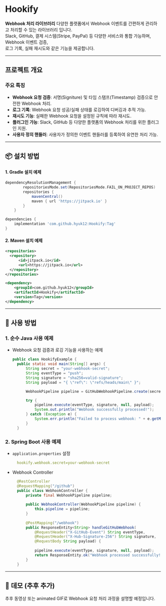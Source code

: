 # Hookify
**Webhook 처리 라이브러리**
다양한 플랫폼에서 Webhook 이벤트를 간편하게 관리하고 처리할 수 있는 라이브러리 입니다.</br>
Slack, GitHub, 결제 시스템(Stripe, PayPal) 등 다양한 서비스와 통합 가능하며, Webhook 이벤트 검증,</br>
로그 기록, 실패 재시도와 같은 기능을 제공합니다.</br>

---

## 프로젝트 개요
### 주요 특징
- **Webhook 요청 검증**: 서명(Signiture) 및 타임 스탬프(Timestamp) 검증으로 안전한 Webhook 처리.
- **로그 기록**: Webhook 요청 성공/실패 상태를 로깅하여 디버깅과 추적 가능.
- **재시도 기능**: 실패한 Webhook 요청을 설정된 규칙에 따라 재시도.
- **플러그인 가능**: Slack, GitHub 등 다양한 플랫폼의 Webhook 처리를 위한 플러그인 지원.
- **사용자 정의 핸들러**: 사용자가 정의한 이벤트 핸들러를 등록하여 유연한 처리 가능.

---

## 📦 설치 방법
#### 1. Gradle 설치 예제

```gradle
dependencyResolutionManagement {
		repositoriesMode.set(RepositoriesMode.FAIL_ON_PROJECT_REPOS)
		repositories {
			mavenCentral()
			maven { url 'https://jitpack.io' }
		}
	}

dependencies {
    implementation 'com.github.hyuk12:Hookify:Tag'
}
```

#### 2. Maven 설치 예제
```xml
<repositories>
  <repository>
      <id>jitpack.io</id>
      <url>https://jitpack.io</url>
  </repository>
</repositories>

<dependency>
    <groupId>com.github.hyuk12</groupId>
    <artifactId>Hookify</artifactId>
    <version>Tag</version>
</dependency>
```

---

## 🚀 사용 방법

### 1. 순수 Java 사용 예제
- Webhook 요청 검증과 로깅 기능을 사용하는 예제

  ```java
  public class HookifyExample {
    public static void main(String[] args) {
        String secret = "your-webhook-secret";
        String eventType = "push";
        String signature = "sha256=valid-signature";
        String payload = "{ \"ref\": \"refs/heads/main\" }";

        WebhookPipeline pipeline = GitHubWebhookPipeline.create(secret);

        try {
            pipeline.execute(eventType, signature, null, payload);
            System.out.println("Webhook successfully processed!");
        } catch (Exception e) {
            System.err.println("Failed to process webhook: " + e.getMessage());
        }
    }
  ```

### 2. Spring Boot 사용 예제
  - `application.properties` 설정
    ```yml
      hookify.webhook.secret=your-webhook-secret
    ```
  - Webhook Controller
    ```java
      @RestController
      @RequestMapping("/github")
      public class WebhookController {
          private final WebhookPipeline pipeline;
      
          public WebhookController(WebhookPipeline pipeline) {
              this.pipeline = pipeline;
          }
      
          @PostMapping("/webhook")
          public ResponseEntity<String> handleGitHubWebhook(
              @RequestHeader("X-GitHub-Event") String eventType,
              @RequestHeader("X-Hub-Signature-256") String signature,
              @RequestBody String payload) {
      
              pipeline.execute(eventType, signature, null, payload);
              return ResponseEntity.ok("Webhook processed successfully!");
          }
      }
    ```
---

## 🎥 데모 (추후 추가)

추후 동영상 또는 animated GIF로 Webhook 요청 처리 과정을 설명할 예정입니다.

